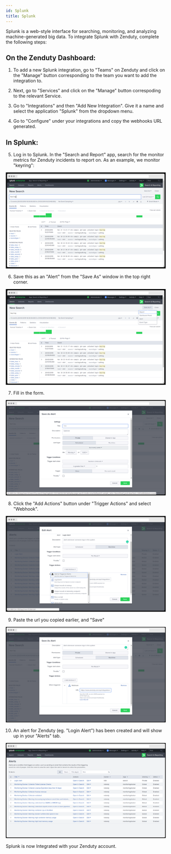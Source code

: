 ```yaml
---
id: Splunk
title: Splunk
---
```

Splunk is a web-style interface for searching, monitoring, and analyzing machine-generated big data. To integrate Splunk with Zenduty, complete the following steps:

## On the Zenduty Dashboard:

1. To add a new Splunk integration, go to "Teams" on Zenduty and click on the "Manage" button corresponding to the team you want to add the integration to.

2. Next, go to "Services" and click on the "Manage" button correspoding to the relevant Service.

3. Go to "Integrations" and then "Add New Integration". Give it a name and select the application "Splunk" from the dropdown menu.

4. Go to "Configure" under your integrations and copy the webhooks URL generated.

## In Splunk: 

5. Log in to Splunk. In the "Search and Report" app, search for the monitor metrics for Zenduty incidents to report on. As an example, we monitor "keyring":

![](/img/Integrations/Splunk/1.png)

6. Save this as an "Alert"  from the "Save As" window in the top right corner.

![](/img/Integrations/Splunk/2.png)

7. Fill in the form. 

![](/img/Integrations/Splunk/3.png)

8. Click the "Add Actions" button under "Trigger Actions" and select "Webhook".

![](/img/Integrations/Splunk/4.png)

9. Paste the url you copied earlier, and "Save"

![](/img/Integrations/Splunk/5.png)

10. An alert for Zenduty (eg. "Login Alert") has been created and will show up in your "Alerts" tab.

![](/img/Integrations/Splunk/6.png)

Splunk is now Integrated with your Zenduty account.

